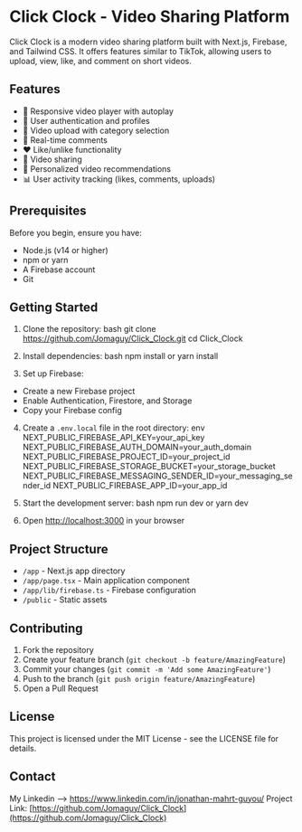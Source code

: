 # Click Clock - Video Sharing Platform

Click Clock is a modern video sharing platform built with Next.js, Firebase, and Tailwind CSS. It offers features similar to TikTok, allowing users to upload, view, like, and comment on short videos.

## Features

- 📱 Responsive video player with autoplay
- 👤 User authentication and profiles
- 🎥 Video upload with category selection
- 💬 Real-time comments
- ❤️ Like/unlike functionality
- 🔄 Video sharing
- 🎯 Personalized video recommendations
- 📊 User activity tracking (likes, comments, uploads)

## Prerequisites

Before you begin, ensure you have:
- Node.js (v14 or higher)
- npm or yarn
- A Firebase account
- Git

## Getting Started

1. Clone the repository:
bash
git clone https://github.com/Jomaguy/Click_Clock.git
cd Click_Clock


2. Install dependencies:
bash
npm install
or
yarn install


3. Set up Firebase:
- Create a new Firebase project
- Enable Authentication, Firestore, and Storage
- Copy your Firebase config

4. Create a `.env.local` file in the root directory:
env
NEXT_PUBLIC_FIREBASE_API_KEY=your_api_key
NEXT_PUBLIC_FIREBASE_AUTH_DOMAIN=your_auth_domain
NEXT_PUBLIC_FIREBASE_PROJECT_ID=your_project_id
NEXT_PUBLIC_FIREBASE_STORAGE_BUCKET=your_storage_bucket
NEXT_PUBLIC_FIREBASE_MESSAGING_SENDER_ID=your_messaging_sender_id
NEXT_PUBLIC_FIREBASE_APP_ID=your_app_id



5. Start the development server:
bash
npm run dev
or
yarn dev


6. Open [http://localhost:3000](http://localhost:3000) in your browser

## Project Structure

- `/app` - Next.js app directory
- `/app/page.tsx` - Main application component
- `/app/lib/firebase.ts` - Firebase configuration
- `/public` - Static assets

## Contributing

1. Fork the repository
2. Create your feature branch (`git checkout -b feature/AmazingFeature`)
3. Commit your changes (`git commit -m 'Add some AmazingFeature'`)
4. Push to the branch (`git push origin feature/AmazingFeature`)
5. Open a Pull Request

## License

This project is licensed under the MIT License - see the LICENSE file for details.

## Contact

My Linkedin --> https://www.linkedin.com/in/jonathan-mahrt-guyou/
Project Link: [https://github.com/Jomaguy/Click_Clock](https://github.com/Jomaguy/Click_Clock)
